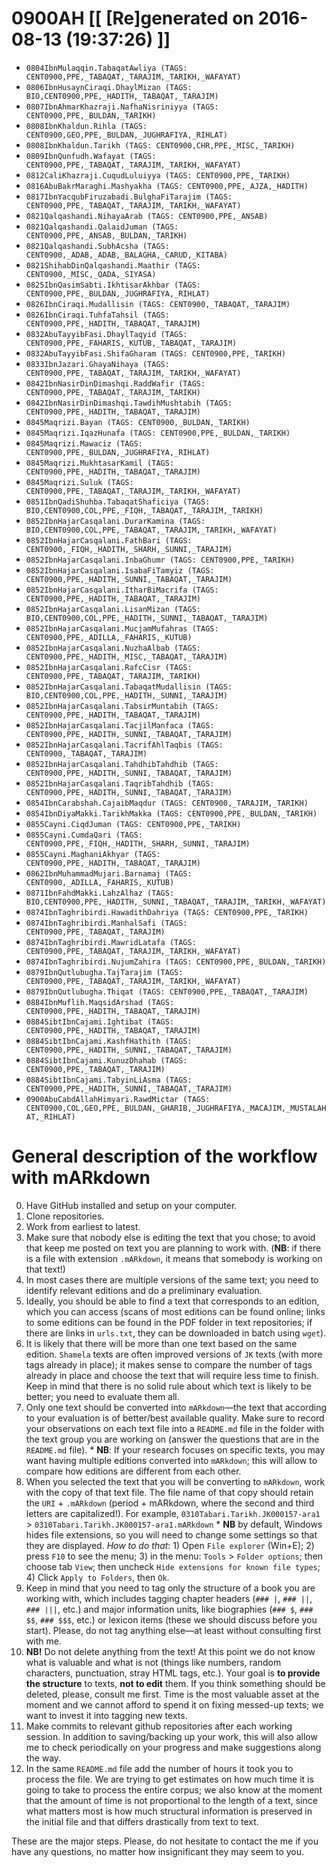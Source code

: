 # 0900AH [[ [Re]generated on 2016-08-13 (19:37:26) ]]

* `0804IbnMulaqqin.TabaqatAwliya (TAGS: CENT0900,PPE,_TABAQAT,_TARAJIM,_TARIKH,_WAFAYAT)`
* `0806IbnHusaynCiraqi.DhaylMizan (TAGS: BIO,CENT0900,PPE,_HADITH,_TABAQAT,_TARAJIM)`
* `0807IbnAhmarKhazraji.NafhaNisriniyya (TAGS: CENT0900,PPE,_BULDAN,_TARIKH)`
* `0808IbnKhaldun.Rihla (TAGS: CENT0900,GEO,PPE,_BULDAN,_JUGHRAFIYA,_RIHLAT)`
* `0808IbnKhaldun.Tarikh (TAGS: CENT0900,CHR,PPE,_MISC,_TARIKH)`
* `0809IbnQunfudh.Wafayat (TAGS: CENT0900,PPE,_TABAQAT,_TARAJIM,_TARIKH,_WAFAYAT)`
* `0812CaliKhazraji.CuqudLuluiyya (TAGS: CENT0900,PPE,_TARIKH)`
* `0816AbuBakrMaraghi.Mashyakha (TAGS: CENT0900,PPE,_AJZA,_HADITH)`
* `0817IbnYacqubFiruzabadi.BulghaFiTarajim (TAGS: CENT0900,PPE,_TABAQAT,_TARAJIM,_TARIKH,_WAFAYAT)`
* `0821Qalqashandi.NihayaArab (TAGS: CENT0900,PPE,_ANSAB)`
* `0821Qalqashandi.QalaidJuman (TAGS: CENT0900,PPE,_ANSAB,_BULDAN,_TARIKH)`
* `0821Qalqashandi.SubhAcsha (TAGS: CENT0900,_ADAB,_ADAB,_BALAGHA,_CARUD,_KITABA)`
* `0821ShihabDinQalqashandi.Maathir (TAGS: CENT0900,_MISC,_QADA,_SIYASA)`
* `0825IbnQasimSabti.IkhtisarAkhbar (TAGS: CENT0900,PPE,_BULDAN,_JUGHRAFIYA,_RIHLAT)`
* `0826IbnCiraqi.Mudallisin (TAGS: CENT0900,_TABAQAT,_TARAJIM)`
* `0826IbnCiraqi.TuhfaTahsil (TAGS: CENT0900,PPE,_HADITH,_TABAQAT,_TARAJIM)`
* `0832AbuTayyibFasi.DhaylTaqyid (TAGS: CENT0900,PPE,_FAHARIS,_KUTUB,_TABAQAT,_TARAJIM)`
* `0832AbuTayyibFasi.ShifaGharam (TAGS: CENT0900,PPE,_TARIKH)`
* `0833IbnJazari.GhayaNihaya (TAGS: CENT0900,PPE,_TABAQAT,_TARAJIM,_TARIKH,_WAFAYAT)`
* `0842IbnNasirDinDimashqi.RaddWafir (TAGS: CENT0900,PPE,_TABAQAT,_TARAJIM,_TARIKH)`
* `0842IbnNasirDinDimashqi.TawdihMushtabih (TAGS: CENT0900,PPE,_HADITH,_TABAQAT,_TARAJIM)`
* `0845Maqrizi.Bayan (TAGS: CENT0900,_BULDAN,_TARIKH)`
* `0845Maqrizi.IqazHunafa (TAGS: CENT0900,PPE,_BULDAN,_TARIKH)`
* `0845Maqrizi.Mawaciz (TAGS: CENT0900,PPE,_BULDAN,_JUGHRAFIYA,_RIHLAT)`
* `0845Maqrizi.MukhtasarKamil (TAGS: CENT0900,PPE,_HADITH,_TABAQAT,_TARAJIM)`
* `0845Maqrizi.Suluk (TAGS: CENT0900,PPE,_TABAQAT,_TARAJIM,_TARIKH,_WAFAYAT)`
* `0851IbnQadiShuhba.TabaqatShaficiya (TAGS: BIO,CENT0900,COL,PPE,_FIQH,_TABAQAT,_TARAJIM,_TARIKH)`
* `0852IbnHajarCasqalani.DurarKamina (TAGS: BIO,CENT0900,COL,PPE,_TABAQAT,_TARAJIM,_TARIKH,_WAFAYAT)`
* `0852IbnHajarCasqalani.FathBari (TAGS: CENT0900,_FIQH,_HADITH,_SHARH,_SUNNI,_TARAJIM)`
* `0852IbnHajarCasqalani.InbaGhumr (TAGS: CENT0900,PPE,_TARIKH)`
* `0852IbnHajarCasqalani.IsabaFiTamyiz (TAGS: CENT0900,PPE,_HADITH,_SUNNI,_TABAQAT,_TARAJIM)`
* `0852IbnHajarCasqalani.ItharBiMacrifa (TAGS: CENT0900,PPE,_HADITH,_TABAQAT,_TARAJIM)`
* `0852IbnHajarCasqalani.LisanMizan (TAGS: BIO,CENT0900,COL,PPE,_HADITH,_SUNNI,_TABAQAT,_TARAJIM)`
* `0852IbnHajarCasqalani.MucjamMufahras (TAGS: CENT0900,PPE,_ADILLA,_FAHARIS,_KUTUB)`
* `0852IbnHajarCasqalani.NuzhaAlbab (TAGS: CENT0900,PPE,_HADITH,_MISC,_TABAQAT,_TARAJIM)`
* `0852IbnHajarCasqalani.RafcCisr (TAGS: CENT0900,PPE,_TABAQAT,_TARAJIM,_TARIKH)`
* `0852IbnHajarCasqalani.TabaqatMudallisin (TAGS: BIO,CENT0900,COL,PPE,_HADITH,_SUNNI,_TARAJIM)`
* `0852IbnHajarCasqalani.TabsirMuntabih (TAGS: CENT0900,PPE,_HADITH,_TABAQAT,_TARAJIM)`
* `0852IbnHajarCasqalani.TacjilManfaca (TAGS: CENT0900,PPE,_HADITH,_SUNNI,_TABAQAT,_TARAJIM)`
* `0852IbnHajarCasqalani.TacrifAhlTaqbis (TAGS: CENT0900,_TABAQAT,_TARAJIM)`
* `0852IbnHajarCasqalani.TahdhibTahdhib (TAGS: CENT0900,PPE,_HADITH,_SUNNI,_TABAQAT,_TARAJIM)`
* `0852IbnHajarCasqalani.TaqribTahdhib (TAGS: CENT0900,PPE,_HADITH,_SUNNI,_TABAQAT,_TARAJIM)`
* `0854IbnCarabshah.CajaibMaqdur (TAGS: CENT0900,_TARAJIM,_TARIKH)`
* `0854IbnDiyaMakki.TarikhMakka (TAGS: CENT0900,PPE,_BULDAN,_TARIKH)`
* `0855Cayni.CiqdJuman (TAGS: CENT0900,PPE,_TARIKH)`
* `0855Cayni.CumdaQari (TAGS: CENT0900,PPE,_FIQH,_HADITH,_SHARH,_SUNNI,_TARAJIM)`
* `0855Cayni.MaghaniAkhyar (TAGS: CENT0900,PPE,_HADITH,_TABAQAT,_TARAJIM)`
* `0862IbnMuhammadMujari.Barnamaj (TAGS: CENT0900,_ADILLA,_FAHARIS,_KUTUB)`
* `0871IbnFahdMakki.LahzAlhaz (TAGS: BIO,CENT0900,PPE,_HADITH,_SUNNI,_TABAQAT,_TARAJIM,_TARIKH,_WAFAYAT)`
* `0874IbnTaghribirdi.HawadithDahriya (TAGS: CENT0900,PPE,_TARIKH)`
* `0874IbnTaghribirdi.ManhalSafi (TAGS: CENT0900,PPE,_TABAQAT,_TARAJIM)`
* `0874IbnTaghribirdi.MawridLatafa (TAGS: CENT0900,PPE,_TABAQAT,_TARAJIM,_TARIKH,_WAFAYAT)`
* `0874IbnTaghribirdi.NujumZahira (TAGS: CENT0900,PPE,_BULDAN,_TARIKH)`
* `0879IbnQutlubugha.TajTarajim (TAGS: CENT0900,PPE,_TABAQAT,_TARAJIM,_TARIKH,_WAFAYAT)`
* `0879IbnQutlubugha.Thiqat (TAGS: CENT0900,PPE,_TABAQAT,_TARAJIM)`
* `0884IbnMuflih.MaqsidArshad (TAGS: CENT0900,PPE,_HADITH,_TABAQAT,_TARAJIM)`
* `0884SibtIbnCajami.Ightibat (TAGS: CENT0900,PPE,_HADITH,_TABAQAT,_TARAJIM)`
* `0884SibtIbnCajami.KashfHathith (TAGS: CENT0900,PPE,_HADITH,_SUNNI,_TABAQAT,_TARAJIM)`
* `0884SibtIbnCajami.KunuzDhahab (TAGS: CENT0900,PPE,_TABAQAT,_TARAJIM)`
* `0884SibtIbnCajami.TabyinLiAsma (TAGS: CENT0900,PPE,_HADITH,_SUNNI,_TABAQAT,_TARAJIM)`
* `0900AbuCabdAllahHimyari.RawdMictar (TAGS: CENT0900,COL,GEO,PPE,_BULDAN,_GHARIB,_JUGHRAFIYA,_MACAJIM,_MUSTALAHAT,_RIHLAT)`


# General description of the workflow with mARkdown

0. Have GitHub installed and setup on your computer.
1. Clone repositories.
2. Work from earliest to latest.
3. Make sure that nobody else is editing the text that you chose; to avoid that keep me posted on text you are planning to work with. (**NB**: if there is a file with extension `.mARkdown`, it means that somebody is working on that text!)
4. In most cases there are multiple versions of the same text; you need to identify relevant editions and do a preliminary evaluation.
5. Ideally,  you should be able to find a text that corresponds to an edition,  which you can access (scans of most editions can be found online; links to some editions can be found in the PDF folder in text repositories; if there are links in `urls.txt`, they can be downloaded in batch using `wget`). 
6. It is likely that there will be more than one text based on the same edition. `Shamela` texts are often improved versions of `JK` texts (with more tags already in place);  it makes sense to compare the number of tags already in place and choose the text that will require less time to finish. Keep in mind that there is no solid rule about which text is likely to be better; you need to evaluate them all.
7. Only one text should be converted into `mARkdown`—the text that according to your evaluation is of better/best available quality. Make sure to record your observations on each text file into a `README.md` file in the folder with the text group you are working on (answer the questions that are in the `README.md` file).
 		* **NB**: If your research focuses on specific texts, you may want having multiple editions converted into `mARkdown`; this will allow to compare how editions are different from each other.
8. When you selected the text that you will be converting to `mARkdown`, work with the copy of that text file. The file name of that copy should retain the `URI` + `.mARkdown` (period + mARkdown,  where the second and third letters are capitalized!). For example, `0310Tabari.Tarikh.JK000157-ara1` > `0310Tabari.Tarikh.JK000157-ara1.mARkdown`
		* **NB** by default, Windows hides file extensions, so you will need to change some settings so that they are displayed. *How to do that*: 1) Open `File explorer` (Win+E); 2) press `F10` to see the menu; 3) in the menu: `Tools` > `Folder options`; then choose tab `View`; then uncheck `Hide extensions for known file types`; 4) Click `Apply to Folders`, then `Ok`.
9. Keep in mind that you need to tag only the structure of a book you are working with,  which includes tagging chapter headers (`### |`, `### ||`, `### |||`, etc.) and major information units, like biographies (`### $`, `### $$`, `### $$$`, etc.) or lexicon items (these we should discuss before you start). Please, do not tag anything else—at least without consulting first with me.
10. **NB!** Do not delete anything from the text! At this point we do not know what is valuable and what is not (things like numbers, random characters, punctuation, stray HTML tags, etc.). Your goal is **to provide the structure** to texts, **not to edit** them. If you think something should be deleted, please, consult me first. Time is the most valuable asset at the moment and we cannot afford to spend it on fixing messed-up texts; we want to invest it into tagging new texts.
10. Make commits to relevant github repositories after each working session. In addition to saving/backing up your work, this will also allow me to check periodically on your progress and make suggestions along the way.
11. In the same `README.md` file add the number of hours it took you to process the file. We are trying to get estimates on how much time it is going to take to process the entire corpus; we also know at the moment that the amount of time is not proportional to the length of a text, since what matters most is how much structural information is preserved in the initial file and that differs drastically from text to text.

These are the major steps.  Please, do not hesitate to contact the me if you have any questions, no matter how insignificant they may seem to you.

